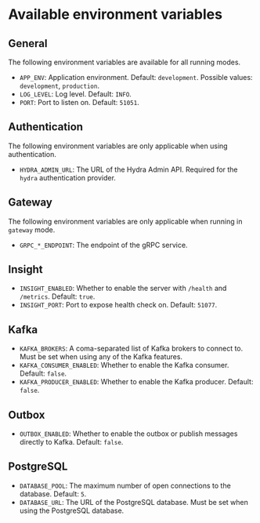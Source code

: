 # Available environment variables

## General

The following environment variables are available for all running modes.

- `APP_ENV`: Application environment. Default: `development`. Possible values: `development`, `production`.
- `LOG_LEVEL`: Log level. Default: `INFO`.
- `PORT`: Port to listen on. Default: `51051`.

## Authentication

The following environment variables are only applicable when using authentication.

- `HYDRA_ADMIN_URL`: The URL of the Hydra Admin API. Required for the `hydra` authentication provider.

## Gateway

The following environment variables are only applicable when running in `gateway` mode.

- `GRPC_*_ENDPOINT`: The endpoint of the gRPC service.

## Insight

- `INSIGHT_ENABLED`: Whether to enable the server with `/health` and `/metrics`. Default: `true`.
- `INSIGHT_PORT`: Port to expose health check on. Default: `51077`.

## Kafka

- `KAFKA_BROKERS`: A coma-separated list of Kafka brokers to connect to. Must be set when using any of the Kafka features.
- `KAFKA_CONSUMER_ENABLED`: Whether to enable the Kafka consumer. Default: `false`.
- `KAFKA_PRODUCER_ENABLED`: Whether to enable the Kafka producer. Default: `false`.

## Outbox

- `OUTBOX_ENABLED`: Whether to enable the outbox or publish messages directly to Kafka. Default: `false`.

## PostgreSQL

- `DATABASE_POOL`: The maximum number of open connections to the database. Default: `5`.
- `DATABASE_URL`: The URL of the PostgreSQL database. Must be set when using the PostgreSQL database.
